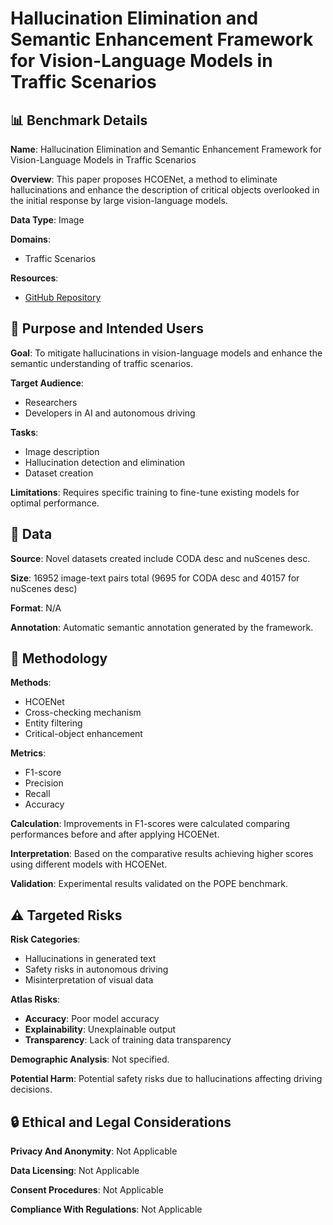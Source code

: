 # Hallucination Elimination and Semantic Enhancement Framework for Vision-Language Models in Traffic Scenarios

## 📊 Benchmark Details

**Name**: Hallucination Elimination and Semantic Enhancement Framework for Vision-Language Models in Traffic Scenarios

**Overview**: This paper proposes HCOENet, a method to eliminate hallucinations and enhance the description of critical objects overlooked in the initial response by large vision-language models.

**Data Type**: Image

**Domains**:
- Traffic Scenarios

**Resources**:
- [GitHub Repository](https://github.com/fjq-tongji/HCOENet)

## 🎯 Purpose and Intended Users

**Goal**: To mitigate hallucinations in vision-language models and enhance the semantic understanding of traffic scenarios.

**Target Audience**:
- Researchers
- Developers in AI and autonomous driving

**Tasks**:
- Image description
- Hallucination detection and elimination
- Dataset creation

**Limitations**: Requires specific training to fine-tune existing models for optimal performance.

## 💾 Data

**Source**: Novel datasets created include CODA desc and nuScenes desc.

**Size**: 16952 image-text pairs total (9695 for CODA desc and 40157 for nuScenes desc)

**Format**: N/A

**Annotation**: Automatic semantic annotation generated by the framework.

## 🔬 Methodology

**Methods**:
- HCOENet
- Cross-checking mechanism
- Entity filtering
- Critical-object enhancement

**Metrics**:
- F1-score
- Precision
- Recall
- Accuracy

**Calculation**: Improvements in F1-scores were calculated comparing performances before and after applying HCOENet.

**Interpretation**: Based on the comparative results achieving higher scores using different models with HCOENet.

**Validation**: Experimental results validated on the POPE benchmark.

## ⚠️ Targeted Risks

**Risk Categories**:
- Hallucinations in generated text
- Safety risks in autonomous driving
- Misinterpretation of visual data

**Atlas Risks**:
- **Accuracy**: Poor model accuracy
- **Explainability**: Unexplainable output
- **Transparency**: Lack of training data transparency

**Demographic Analysis**: Not specified.

**Potential Harm**: Potential safety risks due to hallucinations affecting driving decisions.

## 🔒 Ethical and Legal Considerations

**Privacy And Anonymity**: Not Applicable

**Data Licensing**: Not Applicable

**Consent Procedures**: Not Applicable

**Compliance With Regulations**: Not Applicable
